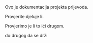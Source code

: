 Ovo je dokumentacija projekta prijevoda.

Provjerite djeluje li.

Provjerimo je li to ići drugom.

do drugog da se drži
